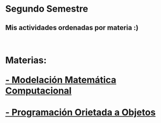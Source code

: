 # Segundo Semestre
## Mis actividades ordenadas por materia :)

<h1><br> Materias: 

<a href="https://github.com/ErickinSegura/segundo-semestre/](https://github.com/ErickinSegura/segundo-semestre/tree/master/Modelacion%20de%20la%20Ingenieria%20con%20Matematica%20Computacional" target="_blank">**- Modelación Matemática Computacional**</a><br><br>
<a href="https://github.com/ErickinSegura/segundo-semestre/tree/master/Programacion%20orientada%20a%20objetos" target="_blank">**- Programación Orietada a Objetos**</a>
